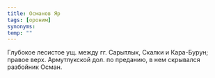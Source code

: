 ```yaml
---
title: Османов Яр
tags: [ороним]
synonyms:
temp: ""
---
```


Глубокое лесистое ущ. между гг. Сарытлык, Скалки и Кара-Бурун; правое верх.
Армутлукской дол. по преданию, в нем скрывался разбойник Осман.
